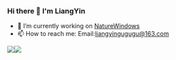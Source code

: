 ### Hi there 👋 I'm LiangYin

- 🔭 I’m currently working on [NatureWindows](https://github.com/NatureWindows)
- 📫 How to reach me: Email:liangyingugugu@163.com
<!--
**LiangYin233/LiangYin233** is a ✨ _special_ ✨ repository because its `README.md` (this file) appears on your GitHub profile.

Here are some ideas to get you started:

- 🔭 I’m currently working on ...
- 🌱 I’m currently learning ...
- 👯 I’m looking to collaborate on ...
- 🤔 I’m looking for help with ...
- 💬 Ask me about ...
- 📫 How to reach me: ...
- 😄 Pronouns: ...
- ⚡ Fun fact: ...
-->

<img src="https://github-readme-stats.vercel.app/api?username=liangyin233" style="float:left;"/>
<img src="https://github-readme-stats-eight-theta.vercel.app/api/top-langs/?username=liangyin233" style="float:left;"/>
